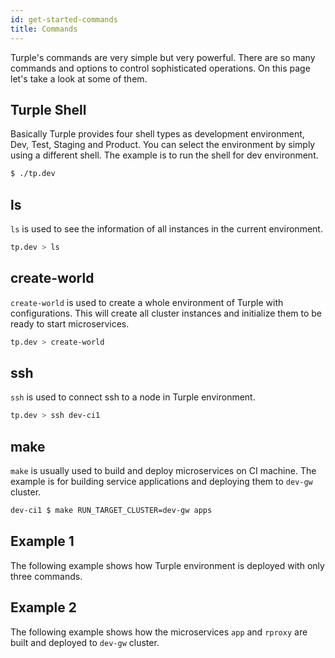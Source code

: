 ```yaml
---
id: get-started-commands
title: Commands
---
```


Turple's commands are very simple but very powerful. There are so many commands and options to control sophisticated operations. On this page let's take a look at some of them.

## Turple Shell

Basically Turple provides four shell types as development environment, Dev, Test, Staging and Product. You can select the environment by simply using a different shell. The example is to run the shell for dev environment.


```bash
$ ./tp.dev
```

## ls

`ls` is used to see the information of all instances in the current environment.

```bash
tp.dev > ls
```

## create-world

`create-world` is used to create a whole environment of Turple with configurations. This will create all cluster instances and initialize them to be ready to start microservices.

```bash
tp.dev > create-world
```

## ssh

`ssh` is used to connect ssh to a node in Turple environment.

```bash
tp.dev > ssh dev-ci1
```

## make

`make` is usually used to build and deploy microservices on CI machine. The example is for building service applications and deploying them to `dev-gw` cluster.

```bash
dev-ci1 $ make RUN_TARGET_CLUSTER=dev-gw apps
```

## Example 1

The following example shows how Turple environment is deployed with only three commands.

<script id="asciicast-fx5YPUOAIAs7NrvmkVqoUVTw9" src="https://asciinema.org/a/fx5YPUOAIAs7NrvmkVqoUVTw9.js" async></script>

## Example 2

The following example shows how the microservices `app` and `rproxy` are built and deployed to `dev-gw` cluster.
<script id="asciicast-Y35dKkAB3TRLBvw72QMFSR6Pw" src="https://asciinema.org/a/Y35dKkAB3TRLBvw72QMFSR6Pw.js" async></script>